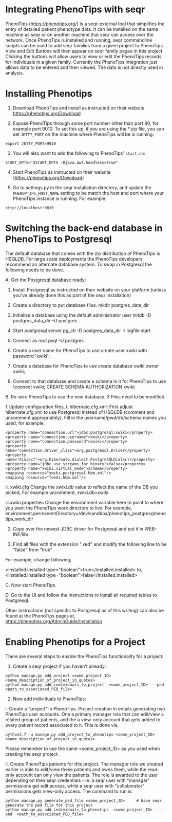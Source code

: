 
Integrating PhenoTips with seqr
===============================

PhenoTips (https://phenotips.org/) is a seqr-external tool that simplifies the entry of detailed patient phenotype data. It can be installed on the same machine as seqr or on another machine that seqr can access over the network. Once PhenoTips is installed and running, seqr commandline scripts can be used to add seqr families from a given project to PhenoTips. View and Edit Buttons will then appear on seqr family pages in this project. Clicking the buttons will allow users to view or edit the PhenoTips records for individuals in a given family. Currently the PhenoTips integration just allows data to be entered and then viewed. The data is not directly used in analysis.

Installing Phenotips
====================

1. Download PhenoTips and install as instructed on their website https://phenotips.org/Download

2. Expose PhenoTips through some port number other than port 80, for example port 9010. To set this up, if you are using the *.zip file, you can set `JETTY_PORT` on the machine where PhenoTips will be is running:

```
export JETTY_PORT=9010
```

3. You will also want to add the following to PhenoTips' `start.sh`:
```
START_OPTS="$START_OPTS -Djava.awt.headless=true"
```

4. Start PhenoTips as instructed on their website (https://phenotips.org/Download)

5. Go to settings.py in the seqr installation directory, and update the `PHENOPTIPS_HOST_NAME` setting to be match the host and port where your PhenoTips instance is running. For example:

`http://localhost:9010`


Switching the back-end database in PhenoTips to Postgresql
=========================================================

The default database that comes with the zip distribution of PhenoTips is HSQLDB. For large scale deployments the PhenoTips developers recommend an alternate database system. To swap in Postgresql the following needs to be done.


A. Get the Postgresql database ready:

1. Install Postgresql as instructed on their website on your platform (unless you've already done this as part of the seqr installation)

2. Create a directory to put database files.
mkdir postgres_data_dir  
              
3. Initialize a database using the default administrator user
initdb -D postgres_data_dir -U postgres

4. Start postgresql server
pg_ctl -D postgres_data_dir -l logfile start

5. Connect as root
psql -U postgres

6. Create a user name for PhenoTips to use
create user xwiki with password 'xwiki';

7. Create a database for PhenoTips to use
create database xwiki owner xwiki;

8. Connect to that database and create a schema in it for PhenoTips to use
\connect xwiki;
CREATE SCHEMA AUTHORIZATION xwiki;


B. Re-wire PhenoTips to use the new database. 3 Files need to be modified.

1.Update configuration files,
i.  hibernate.cfg.xml:
First adjust hibernate.cfg.xml to use Postgresql instead of HSQLDB (comment and uncomment appropriately). Fill in the username/pwd/db/schema names you used, for example,

    <property name="connection.url">jdbc:postgresql:xwiki</property>
    <property name="connection.username">xwiki</property>
    <property name="connection.password">xwiki</property>
    <property name="connection.driver_class">org.postgresql.Driver</property>
    <property name="dialect">org.hibernate.dialect.PostgreSQLDialect</property>
    <property name="jdbc.use_streams_for_binary">false</property>
    <property name="xwiki.virtual_mode">schema</property>
    <mapping resource="xwiki.postgresql.hbm.xml"/>
    <mapping resource="feeds.hbm.xml"/>
   

ii. xwiki.cfg
Change the xwiki.db value to reflect the name of the DB you picked,
For example uncomment,
xwiki.db=xwiki


iii.xwiki.properties
Change the environment variable here to point to where you want the PhenoTips work directory to live.
For example,
environment.permanentDirectory=/dev/sandbox/phenotips_postgres/phenotips_work_dir


2. Copy over the newest JDBC driver for Postgresql and put it in WEB-INF/lib/

3. Find all files with the extension ".xed" and modify the following line to be "false" from "true"

For example, change following,

<installed.installed type="boolean">true</installed.installed>
to,
<installed.installed type="boolean">false</installed.installed>

C. Now start PhenoTips

D. Go to the UI and follow the instructions to install all required tables to Postgresql.

Other instructions (not specific to Postgresql as of this writing) can also be found at the PhenoTips pages at,
https://phenotips.org/AdminGuide/Installation


Enabling Phenotips for a Project
================================

There are several steps to enable the PhenoTips functionality for a project:

1. Create a seqr project if you haven't already:

```
python manage.py add_project <some_project_ID> <some_description_of_project_in_quotes>
python manage.py add_individuals_to_project  <some_project_ID>  --ped  <path_to_associated_PED_file>
```

2. Now add individuals to PhenoTips:

i. Create a "project" in PhenoTips. Project creation in entails generating two PhenoTips user accounts. One a primary manager role that can edit/view a related group of patients, and the a view-only account that gets added to every patient record associated to it. 
This is done via,

```
python2.7 -u manage.py add_project_to_phenotips <some_project_ID> <some_description_of_project_in_quotes>
```

Please remember to use the same <some_project_ID> as you used when creating the seqr project.

ii. Create PhenoTips patients for this project. The manager role we created earlier is able to edit/view these patients and owns them, while the read-only account can only view the patients. The role is awarded to the user depending on their seqr credentials - ie. a seqr user with "manager" permissions get edit access, while a seqr user with "collaborator" permissions gets view-only access. 
The command to run is: 

```
python manage.py generate_ped_file <some_project_ID>     # have seqr generate the ped file for this project
python manage.py add_individuals_to_phenotips  <some_project_ID>  --ped  <path_to_associated_PED_file>
```

